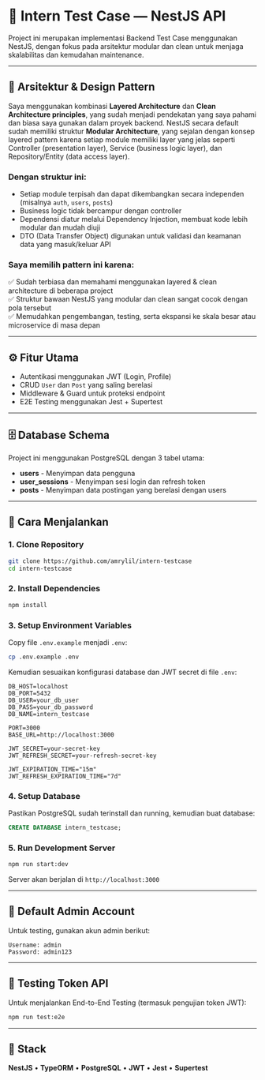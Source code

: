 # 🧠 Intern Test Case — NestJS API

Project ini merupakan implementasi Backend Test Case menggunakan NestJS, dengan fokus pada arsitektur modular dan clean untuk menjaga skalabilitas dan kemudahan maintenance.

---

## 🧱 Arsitektur & Design Pattern

Saya menggunakan kombinasi **Layered Architecture** dan **Clean Architecture principles**, yang sudah menjadi pendekatan yang saya pahami dan biasa saya gunakan dalam proyek backend. NestJS secara default sudah memiliki struktur **Modular Architecture**, yang sejalan dengan konsep layered pattern karena setiap module memiliki layer yang jelas seperti Controller (presentation layer), Service (business logic layer), dan Repository/Entity (data access layer).

### Dengan struktur ini:

- Setiap module terpisah dan dapat dikembangkan secara independen (misalnya `auth`, `users`, `posts`)
- Business logic tidak bercampur dengan controller
- Dependensi diatur melalui Dependency Injection, membuat kode lebih modular dan mudah diuji
- DTO (Data Transfer Object) digunakan untuk validasi dan keamanan data yang masuk/keluar API

### Saya memilih pattern ini karena:

✅ Sudah terbiasa dan memahami menggunakan layered & clean architecture di beberapa project  
✅ Struktur bawaan NestJS yang modular dan clean sangat cocok dengan pola tersebut  
✅ Memudahkan pengembangan, testing, serta ekspansi ke skala besar atau microservice di masa depan

---

## ⚙️ Fitur Utama

- Autentikasi menggunakan JWT (Login, Profile)
- CRUD `User` dan `Post` yang saling berelasi
- Middleware & Guard untuk proteksi endpoint
- E2E Testing menggunakan Jest + Supertest

---

## 🗄️ Database Schema

Project ini menggunakan PostgreSQL dengan 3 tabel utama:

- **users** - Menyimpan data pengguna
- **user_sessions** - Menyimpan sesi login dan refresh token
- **posts** - Menyimpan data postingan yang berelasi dengan users

---

## 🚀 Cara Menjalankan

### 1. Clone Repository

```bash
git clone https://github.com/amrylil/intern-testcase
cd intern-testcase
```

### 2. Install Dependencies

```bash
npm install
```

### 3. Setup Environment Variables

Copy file `.env.example` menjadi `.env`:

```bash
cp .env.example .env
```

Kemudian sesuaikan konfigurasi database dan JWT secret di file `.env`:

```properties
DB_HOST=localhost
DB_PORT=5432
DB_USER=your_db_user
DB_PASS=your_db_password
DB_NAME=intern_testcase

PORT=3000
BASE_URL=http://localhost:3000

JWT_SECRET=your-secret-key
JWT_REFRESH_SECRET=your-refresh-secret-key

JWT_EXPIRATION_TIME="15m"
JWT_REFRESH_EXPIRATION_TIME="7d"
```

### 4. Setup Database

Pastikan PostgreSQL sudah terinstall dan running, kemudian buat database:

```sql
CREATE DATABASE intern_testcase;
```

### 5. Run Development Server

```bash
npm run start:dev
```

Server akan berjalan di `http://localhost:3000`

---

## 🔑 Default Admin Account

Untuk testing, gunakan akun admin berikut:

```
Username: admin
Password: admin123
```

---

## 🧪 Testing Token API

Untuk menjalankan End-to-End Testing (termasuk pengujian token JWT):

```bash
npm run test:e2e
```

---

## 🧩 Stack

**NestJS** • **TypeORM** • **PostgreSQL** • **JWT** • **Jest** • **Supertest**
